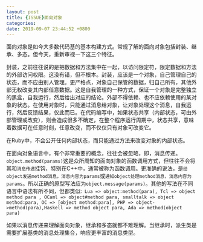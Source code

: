 ```yaml
---
layout: post
title: {ISSUE}面向对象
categories: 
date: 2019-09-07 23:44:52 +0800
---
```


面向对象是如今大多数代码基的基本构建方式。常规了解的面向对象包括封装、继承、多态。但今天，重新审视一下这三个特征。

封装，之前往往说的是把数据和方法集中在一起，以访问限定符，限定数据和方法的外部访问权限。这没有错，但不根本。封装，应该是一个对象，自己管理自己的状态，而不应由别人管理。更严格点，对象自己保管的数据，归自己所有，其他外部无权改变其内部任意数据。这是自我管理的一种方式，保证一个对象是完整独立的黑盒，自我运行，然后给出对应的结论。外部不得依赖、也不应依赖使用的某对象的状态。在使用对象时，只能通过消息给对象，让对象处理这个消息，自我运行，然后反馈结果，仅此而已。在代码编写中，如果状态共享（内部状态，可由外部管理或改变），则会造成很多不确定，在整个程序运行周期中，状态共享，意味着数据可在任意时刻，任意改变，而不仅仅只有对象可改变它。

在Ruby中，不会公开任何内部状态，而只能通过方法来改变对象的内部状态。

在面向对象语言中，有个非常重要的概念，往往会被忽略，即，消息传递。`object.method(params)`这是众所周知的面向对象的函数调用方式，但往往不会将其和`消息传递`挂钩，特别在C++中，通常被称为函数调用。更准确的说法，是`给object发送method消息，消息内容为params`或`通知object处理method消息，消息内容为params`。所以正确的原型写法应为`object.message(params)`。其他的写法在不同语言中语法有所不同，但都类似:` Lua => object:method(para), Tcl => object method para , OCaml => object#method para, smalltalk => object method:para, OC => [object method:para], PHP => object->method(para),Haskell => method object para, Ada => method(object para)`

如果以消息传递来理解面向对象，继承和多态就都不难理解。当继承时，派生类是需要扩展基类的消息处理集合，响应更丰富的消息类型。